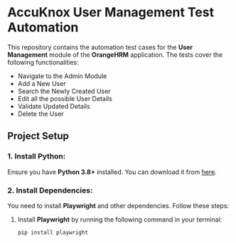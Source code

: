 # AccuKnox User Management Test Automation

This repository contains the automation test cases for the **User Management** module of the **OrangeHRM** application. The tests cover the following functionalities:
- Navigate to the Admin Module
- Add a New User
- Search the Newly Created User
- Edit all the possible User Details
- Validate Updated Details
- Delete the User

## Project Setup

### 1. **Install Python**:
Ensure you have **Python 3.8+** installed. You can download it from [here](https://www.python.org/downloads/).

### 2. **Install Dependencies**:
You need to install **Playwright** and other dependencies. Follow these steps:
1. Install **Playwright** by running the following command in your terminal:
   ```bash
   pip install playwright
